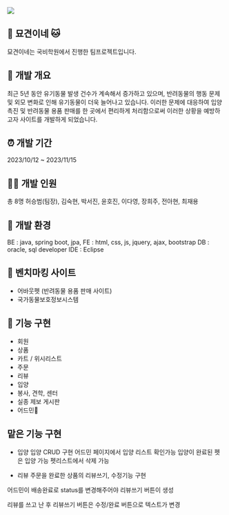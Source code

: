 <img src="./images/묘견이네.png" />

## 🐶 묘견이네 🐱
묘견이네는 국비학원에서 진행한 팀프로젝트입니다.


## 🎈 개발 개요
최근 5년 동안 유기동물 발생 건수가 계속해서 증가하고 있으며, 
반려동물의 행동 문제 및 외모 변화로 인해 유기동물이 더욱 늘어나고 있습니다. 
이러한 문제에 대응하여 입양 촉진 및 반려동물 용품 판매를 한 곳에서 편리하게 처리함으로써 이러한 상황을 예방하고자 사이트를 개발하게 되었습니다.


## ⏰ 개발 기간
2023/10/12 ~ 2023/11/15


## 👩‍💻 개발 인원
총 8명
허승범(팀장), 김숙현, 박서진, 윤호진, 이다영, 장희주, 전아현, 최재용


## 🎈 개발 환경
BE : java, spring boot, jpa, 
FE : html, css, js, jquery, ajax, bootstrap
DB : oracle, sql developer
IDE : Eclipse


## 🎈 벤치마킹 사이트
- 어바웃펫 (반려동물 용품 판매 사이트)
- 국가동물보호정보시스템


## 🎈 기능 구현
- 회원
- 상품
- 카트 / 위시리스트
- 주문
- 리뷰
- 입양
- 봉사, 견학, 센터
- 실종 제보 게시판
- 어드민

## 맡은 기능 구현
- 입양
입양 CRUD 구현
어드민 페이지에서 입양 리스트 확인가능
입양이 완료된 펫은 입양 가능 펫리스트에서 삭제 가능
  
- 리뷰 
주문을 완료한 상품의 리뷰쓰기, 수정기능 구현

어드민이 배송완료로 status를 변경해주어야 리뷰쓰기 버튼이 생성

리뷰를 쓰고 난 후 리뷰쓰기 버튼은 수정/완료 버튼으로 텍스트가 변경


